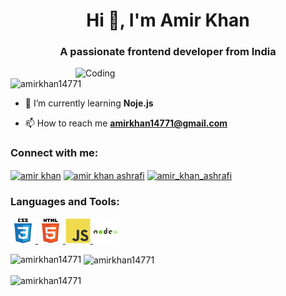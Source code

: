 <h1 align="center">Hi 👋, I'm Amir Khan</h1>
<h3 align="center">A passionate frontend developer from India</h3>
<img align="right" alt= "Coding" width="400" src ="https://giphy.com/gifs/dommespace-domme-space-programador-qgQUggAC3Pfv687qPC">	

<p align="left"> <img src="https://komarev.com/ghpvc/?username=amirkhan14771&label=Profile%20views&color=0e75b6&style=flat" alt="amirkhan14771" /> </p>

- 🌱 I’m currently learning **Noje.js**

- 📫 How to reach me **amirkhan14771@gmail.com**

<h3 align="left">Connect with me:</h3>
<p align="left">
<a href="https://linkedin.com/in/amir khan" target="blank"><img align="center" src="https://raw.githubusercontent.com/rahuldkjain/github-profile-readme-generator/master/src/images/icons/Social/linked-in-alt.svg" alt="amir khan" height="30" width="40" /></a>
<a href="https://fb.com/amir khan ashrafi" target="blank"><img align="center" src="https://raw.githubusercontent.com/rahuldkjain/github-profile-readme-generator/master/src/images/icons/Social/facebook.svg" alt="amir khan ashrafi" height="30" width="40" /></a>
<a href="https://instagram.com/amir_khan_ashrafi" target="blank"><img align="center" src="https://raw.githubusercontent.com/rahuldkjain/github-profile-readme-generator/master/src/images/icons/Social/instagram.svg" alt="amir_khan_ashrafi" height="30" width="40" /></a>
</p>

<h3 align="left">Languages and Tools:</h3>
<p align="left"> <a href="https://www.w3schools.com/css/" target="_blank" rel="noreferrer"> <img src="https://raw.githubusercontent.com/devicons/devicon/master/icons/css3/css3-original-wordmark.svg" alt="css3" width="40" height="40"/> </a> <a href="https://www.w3.org/html/" target="_blank" rel="noreferrer"> <img src="https://raw.githubusercontent.com/devicons/devicon/master/icons/html5/html5-original-wordmark.svg" alt="html5" width="40" height="40"/> </a> <a href="https://developer.mozilla.org/en-US/docs/Web/JavaScript" target="_blank" rel="noreferrer"> <img src="https://raw.githubusercontent.com/devicons/devicon/master/icons/javascript/javascript-original.svg" alt="javascript" width="40" height="40"/> </a> <a href="https://nodejs.org" target="_blank" rel="noreferrer"> <img src="https://raw.githubusercontent.com/devicons/devicon/master/icons/nodejs/nodejs-original-wordmark.svg" alt="nodejs" width="40" height="40"/> </a> </p>

<p><img align="left" src="https://github-readme-stats.vercel.app/api/top-langs?username=amirkhan14771&show_icons=true&locale=en&layout=compact" alt="amirkhan14771" /></p>

<p>&nbsp;<img align="center" src="https://github-readme-stats.vercel.app/api?username=amirkhan14771&show_icons=true&locale=en" alt="amirkhan14771" /></p>

<p><img align="center" src="https://github-readme-streak-stats.herokuapp.com/?user=amirkhan14771&" alt="amirkhan14771" /></p>
